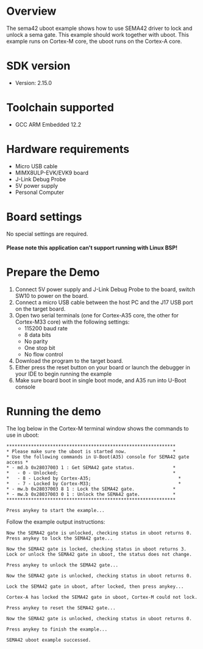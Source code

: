 Overview
========
The sema42 uboot example shows how to use SEMA42 driver to lock and unlock a sema gate.
This example should work together with uboot. This example runs on Cortex-M core,
the uboot runs on the Cortex-A core.

SDK version
===========
- Version: 2.15.0

Toolchain supported
===================
- GCC ARM Embedded  12.2

Hardware requirements
=====================
- Micro USB cable
- MIMX8ULP-EVK/EVK9 board
- J-Link Debug Probe
- 5V power supply
- Personal Computer

Board settings
==============
No special settings are required.

#### Please note this application can't support running with Linux BSP! ####

Prepare the Demo
================
1.  Connect 5V power supply and J-Link Debug Probe to the board, switch SW10 to power on the board.
2.  Connect a micro USB cable between the host PC and the J17 USB port on the target board.
3.  Open two serial terminals (one for Cortex-A35 core, the other for Cortex-M33 core) with the following settings:
    - 115200 baud rate
    - 8 data bits
    - No parity
    - One stop bit
    - No flow control
4.  Download the program to the target board.
5.  Either press the reset button on your board or launch the debugger in your IDE to begin running the example
6.  Make sure board boot in single boot mode, and A35 run into U-Boot console

Running the demo
================
The log below in the Cortex-M terminal window shows the commands to use in uboot:
~~~~~~~~~~~~~~~~~~~~~~~~~~~~~~~~~~~
**************************************************************
* Please make sure the uboot is started now.                 *
* Use the following commands in U-Boot(A35) console for SEMA42 gate access *
* - md.b 0x28037003 1 : Get SEMA42 gate status.              *
*   - 0 - Unlocked;                                          *
*   - 8 - Locked by Cortex-A35;                                *
*   - 7 - Locked by Cortex-M33;                                *
* - mw.b 0x28037003 8 1 : Lock the SEMA42 gate.              *
* - mw.b 0x28037003 0 1 : Unlock the SEMA42 gate.            *
**************************************************************

Press anykey to start the example...
~~~~~~~~~~~~~~~~~~~~~~~~~~~~~~~~~~~

Follow the example output instructions:

~~~~~~~~~~~~~~~~~~~~~~~~~~~~~~~~~~~
Now the SEMA42 gate is unlocked, checking status in uboot returns 0.
Press anykey to lock the SEMA42 gate...

Now the SEMA42 gate is locked, checking status in uboot returns 3.
Lock or unlock the SEMA42 gate in uboot, the status does not change.

Press anykey to unlock the SEMA42 gate...

Now the SEMA42 gate is unlocked, checking status in uboot returns 0.

Lock the SEMA42 gate in uboot, after locked, then press anykey...

Cortex-A has locked the SEMA42 gate in uboot, Cortex-M could not lock.

Press anykey to reset the SEMA42 gate...

Now the SEMA42 gate is unlocked, checking status in uboot returns 0.

Press anykey to finish the example...

SEMA42 uboot example successed.
~~~~~~~~~~~~~~~~~~~~~~~~~~~~~~~~~~~
